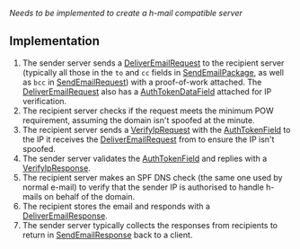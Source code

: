 *Needs to be implemented to create a h-mail compatible server*

## Implementation
1. The sender server sends a [DeliverEmailRequest](../generated/routes/foreign/deliver_email/DeliverEmailRequest.md) to the recipient server (typically all those in the `to` and `cc` fields in [SendEmailPackage](../generated/email/SendEmailPackage.md), as well as `bcc` in [SendEmailRequest](../generated/routes/native/send_email/SendEmailRequest.md)) with a proof-of-work attached. The [DeliverEmailRequest](../generated/routes/foreign/deliver_email/DeliverEmailRequest.md) also has a [AuthTokenDataField](../generated/fields/auth_token/AuthTokenDataField.md) attached for IP verification.
2. The recipient server checks if the request meets the minimum POW requirement, assuming the domain isn't spoofed at the minute. 
3. The recipient server sends a [VerifyIpRequest](../generated/routes/foreign/verify_ip/VerifyIpRequest.md) with the [AuthTokenField](../generated/fields/auth_token/AuthTokenField.md) to the IP it receives the [DeliverEmailRequest](../generated/routes/foreign/deliver_email/DeliverEmailRequest.md) from to ensure the IP isn't spoofed.
4. The sender server validates the [AuthTokenField](../generated/fields/auth_token/AuthTokenField.md) and replies with a [VerifyIpResponse](../generated/routes/foreign/verify_ip/VerifyIpResponse.md).
5. The recipient server makes an SPF DNS check (the same one used by normal e-mail) to verify that the sender IP is authorised to handle h-mails on behalf of the domain.
6. The recipient stores the email and responds with a [DeliverEmailResponse](../generated/routes/foreign/deliver_email/DeliverEmailResponse.md).
7. The sender server typically collects the responses from recipients to return in [SendEmailResponse](../generated/routes/native/send_email/SendEmailResponse.md) back to a client.